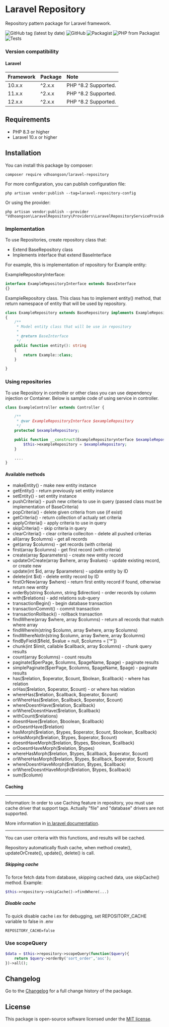 # Laravel Repository

Repository pattern package for Laravel framework.

![GitHub tag (latest by date)](https://img.shields.io/github/tag-date/vdhoangson/laravel-repository?label=Version)
![GitHub](https://img.shields.io/github/license/vdhoangson/laravel-repository?label=License)
![Packagist](https://img.shields.io/packagist/dt/vdhoangson/laravel-repository?label=Downloads)
![PHP from Packagist](https://img.shields.io/packagist/php-v/vdhoangson/laravel-repository?label=PHP)
![Tests](https://github.com/vdhoangson/laravel-repository/workflows/Tests/badge.svg)

### Version compatibility

#### Laravel

| Framework | Package | Note                |
| :-------- | :------ | :------------------ |
| 10.x.x    | ^2.x.x  | PHP ^8.2 Supported. |
| 11.x.x    | ^2.x.x  | PHP ^8.2 Supported. |
| 12.x.x    | ^2.x.x  | PHP ^8.2 Supported. |

## Requirements

- PHP 8.3 or higher
- Laravel 10.x or higher

## Installation

You can install this package by composer:

    composer require vdhoangson/laravel-repository

For more configuration, you can publish configuration file:

    php artisan vendor:publish --tag=laravel-repository-config

Or using the provider:

    php artisan vendor:publish --provider "Vdhoangson\LaravelRepository\Providers\LaravelRepositoryServiceProvider"

### Implementation

To use Repositories, create repository class that:

- Extend BaseRepository class
- Implements interface that extend BaseInterface

For example, this is implementation of repository for Example entity:

ExampleRepositoryInterface:

```php
interface ExampleRepositoryInterface extends BaseInterface
{}
```

ExampleRepository class. This class has to implement entity() method, that return namespace of entity
that will be used by repository.

```php
class ExampleRepository extends BaseRepository implements ExampleRepositoryInterface
{
    /**
     * Model entity class that will be use in repository
     *
     * @return BaseInterface
     */
    public function entity(): string
    {
        return Example::class;
    }

}
```

### Using repositories

To use Repository in controller or other class you can use dependency injection or Container. Below is sample code of using service in controller.

```php
class ExampleController extends Controller {

    /**
     * @var ExampleRepositoryInterface $exampleRepository
     */
    protected $exampleRepository;

    public function __construct(ExampleRepositorynterface $exampleRepository){
        $this->exampleRepository = $exampleRepository;
    }

    ....
}
```

#### Available methods

- makeEntity() - make new entity instance
- getEntity() - return previously set entity instance
- setEntity() - set entity instance
- pushCriteria() - push new criteria to use in query (passed class must be implementation of BaseCriteria)
- popCriteria() - delete given criteria from use (if exist)
- getCriteria() - return collection of actualy set criteria
- applyCriteria() - apply criteria to use in query
- skipCriteria() - skip criteria in query
- clearCriteria() - clear criteria colleciton - delete all pushed criterias
- all(array $columns) - get all records
- get(array $columns) - get records (with criteria)
- first(array $columns) - get first record (with criteria)
- create(array $parameters) - create new entity record
- updateOrCreate(array $where, array $values) - update existing record, or create new
- update(int $id, array $parameters) - update entity by ID
- delete(int $id) - delete entity record by ID
- firstOrNew(array $where) - return first entity record if found, otherwise return new entity
- orderBy(string $column, string $direction) - order records by column
- with($relations) - add relations sub-query
- transactionBegin() - begin database transaction
- transactionCommit() - commit transaction
- transactionRollback() - rollback transaction
- findWhere(array $where, array $columns) - return all records that match where array
- findWhereIn(string $column, array $where, array $columns)
- findWhereNotIn(string $column, array $where, array $columns)
- findByField($field, $value = null, $columns = ['*'])
- chunk(int $limit, callable $callback, array $columns) - chunk query results
- count(array $columns) - count results
- paginate($perPage, $columns, $pageName, $page) - paginate results
- simplePaginate($perPage, $columns, $pageName, $page) - paginate results
- has($relation, $operator, $count, $bolean, $callback) - where has relation
- orHas($relation, $operator, $count) - or where has relation
- whereHas($relation, $callback, $operator, $count)
- orWhereHas($relation, $callback, $operator, $count)
- whereDoesntHave($relation, $callback)
- orWhereDoesntHave($relation, $callback)
- withCount($relations)
- doesntHave($relation, $boolean, $callback)
- orDoesntHave($relation)
- hasMorph($relation, $types, $operator, $count, $boolean, $callback)
- orHasMorph($relation, $types, $operator, $count)
- doesntHaveMorph($relation, $types, $boolean, $callback)
- orDoesntHaveMorph($relation, $types)
- whereHasMorph($relation, $types, $callback, $operator, $count)
- orWhereHasMorph($relation, $types, $callback, $operator, $count)
- whereDoesntHaveMorph($relation, $types, $callback)
- orWhereDoesntHaveMorph($relation, $types, $callback)
- sum($column)

#### Caching

---

Information: In order to use Caching feature in repository, you must use cache driver that
support tags. Actually "file" and "database" drivers are not supported.

More information in [in laravel documentation](https://laravel.com/docs/9.x/cache#cache-tags).

---

You can user criteria with this functions, and results will be cached.

Repository automatically flush cache, when method create(), updateOrCreate(), update(),
delete() is call.

##### Skipping cache

To force fetch data from database, skipping cached data, use skipCache() method. Example:

```php
$this->repository->skipCache()->findWhere(...)
```

##### Disable cache

To quick disable cache i.ex for debugging, set REPOSITORY_CACHE variable to false in .env

```dotenv
REPOSITORY_CACHE=false
```

### Use scopeQuery

```php
$data = $this->repository->scopeQuery(function($query){
    return $query->orderBy('sort_order','asc');
})->all();
```

## Changelog

Go to the [Changelog](CHANGELOG.md) for a full change history of the package.

## License

This package is open-source software licensed under the [MIT license](https://opensource.org/licenses/MIT).
